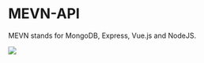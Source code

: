 # MEVN-API
MEVN stands for MongoDB, Express, Vue.js and NodeJS.

![](https://cdn-images-1.medium.com/max/1600/1*TjRR2msP6G116cSOr_96VA.png)
